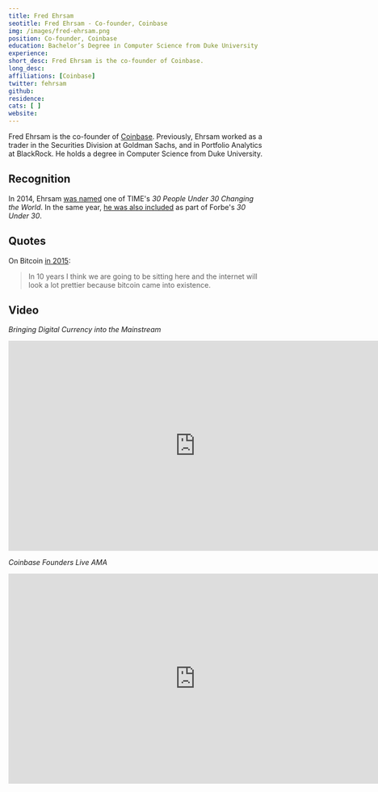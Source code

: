 ```yaml
---
title: Fred Ehrsam
seotitle: Fred Ehrsam - Co-founder, Coinbase
img: /images/fred-ehrsam.png
position: Co-founder, Coinbase
education: Bachelor’s Degree in Computer Science from Duke University
experience:
short_desc: Fred Ehrsam is the co-founder of Coinbase.
long_desc:
affiliations: [Coinbase]
twitter: fehrsam
github:
residence:
cats: [ ]
website:
---
```

Fred Ehrsam is the co-founder of [Coinbase](/coinbase-review/). Previously, Ehrsam worked as a trader in the Securities Division at Goldman Sachs, and in Portfolio Analytics at BlackRock. He holds a degree in Computer Science from Duke University.

## Recognition

In 2014, Ehrsam [was named](http://ideas.time.com/2013/12/06/these-are-the-30-people-under-30-changing-the-world/slide/fred-ehrsam/) one of TIME's _30 People Under 30 Changing the World_. In the same year, [he was also included](http://www.forbes.com/pictures/mdg45edmhm/fred-ehrsam-25/) as part of Forbe's _30 Under 30_.

## Quotes

On Bitcoin [in 2015](http://www.ft.com/cms/s/0/70245c18-2f86-11e5-91ac-a5e17d9b4cff.html):

> In 10 years I think we are going to be sitting here and the internet will look a lot prettier because bitcoin came into existence.

## Video

_Bringing Digital Currency into the Mainstream_

<iframe width="740" height="416" src="https://www.youtube.com/embed/6uvbAlCFMSk" frameborder="0" allowfullscreen></iframe>

_Coinbase Founders Live AMA_

<iframe width="740" height="416" src="https://www.youtube.com/embed/w3OWzZSr8Nc" frameborder="0" allowfullscreen></iframe>
